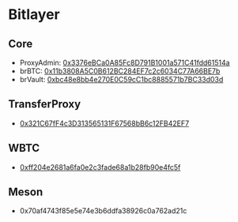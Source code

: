 # Bitlayer

## Core

- ProxyAdmin: [0x3376eBCa0A85Fc8D791B1001a571C41fdd61514a](https://www.btrscan.com/address/0x3376eBCa0A85Fc8D791B1001a571C41fdd61514a)
- brBTC: [0x11b3808A5C0B612BC284EF7c2c6034C77A66BE7b](https://www.btrscan.com/address/0x11b3808A5C0B612BC284EF7c2c6034C77A66BE7b)
- brVault: [0xbc48e8bb4e270E0C59cC1bc8885571b7BC33d03d](https://www.btrscan.com/address/0xbc48e8bb4e270E0C59cC1bc8885571b7BC33d03d)

## TransferProxy

- [0x321C67fF4c3D313565131F67568bB6c12FB42EF7](https://www.btrscan.com/address/0x321C67fF4c3D313565131F67568bB6c12FB42EF7)

## WBTC
- [0xff204e2681a6fa0e2c3fade68a1b28fb90e4fc5f](https://www.btrscan.com/token/0xff204e2681a6fa0e2c3fade68a1b28fb90e4fc5f)

## Meson
- 0x70af4743f85e5e74e3b6ddfa38926c0a762ad21c
